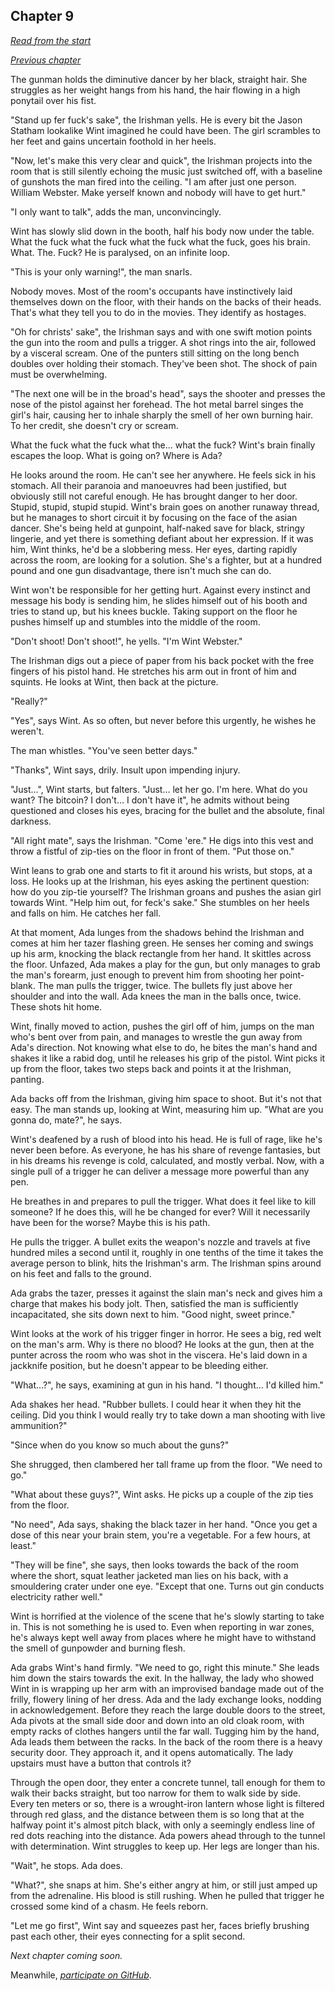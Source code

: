 ## Chapter 9

_[Read from the start](00-preface.md)_

_[Previous chapter](08.md)_

The gunman holds the diminutive dancer by her black, straight hair. She struggles as her weight hangs from his hand, the hair flowing in a high ponytail over his fist.

"Stand up fer fuck's sake", the Irishman yells. He is every bit the Jason Statham lookalike Wint imagined he could have been. The girl scrambles to her feet and gains uncertain foothold in her heels.

"Now, let's make this very clear and quick", the Irishman projects into the room that is still silently echoing the music just switched off, with a baseline of gunshots the man fired into the ceiling. "I am after just one person. William Webster. Make yerself known and nobody will have to get hurt."

"I only want to talk", adds the man, unconvincingly.

Wint has slowly slid down in the booth, half his body now under the table. What the fuck what the fuck what the fuck what the fuck, goes his brain. What. The. Fuck? He is paralysed, on an infinite loop.

"This is your only warning!", the man snarls.

Nobody moves. Most of the room's occupants have instinctively laid themselves down on the floor, with their hands on the backs of their heads. That's what they tell you to do in the movies. They identify as hostages.

"Oh for christs' sake", the Irishman says and with one swift motion points the gun into the room and pulls a trigger. A shot rings into the air, followed by a visceral scream. One of the punters still sitting on the long bench doubles over holding their stomach. They've been shot. The shock of pain must be overwhelming.

"The next one will be in the broad's head", says the shooter and presses the nose of the pistol against her forehead. The hot metal barrel singes the girl's hair, causing her to inhale sharply the smell of her own burning hair. To her credit, she doesn't cry or scream.

What the fuck what the fuck what the... what the fuck? Wint's brain finally escapes the loop. What is going on? Where is Ada?

He looks around the room. He can't see her anywhere. He feels sick in his stomach. All their paranoia and manoeuvres had been justified, but obviously still not careful enough. He has brought danger to her door. Stupid, stupid, stupid stupid. Wint's brain goes on another runaway thread, but he manages to short circuit it by focusing on the face of the asian dancer. She's being held at gunpoint, half-naked save for black, stringy lingerie, and yet there is something defiant about her expression. If it was him, Wint thinks, he'd be a slobbering mess. Her eyes, darting rapidly across the room, are looking for a solution. She's a fighter, but at a hundred pound and one gun disadvantage, there isn't much she can do.

Wint won't be responsible for her getting hurt. Against every instinct and message his body is sending him, he slides himself out of his booth and tries to stand up, but his knees buckle. Taking support on the floor he pushes himself up and stumbles into the middle of the room.

"Don't shoot! Don't shoot!", he yells. "I'm Wint Webster."

The Irishman digs out a piece of paper from his back pocket with the free fingers of his pistol hand. He stretches his arm out in front of him and squints. He looks at Wint, then back at the picture.

"Really?"

"Yes", says Wint. As so often, but never before this urgently, he wishes he weren't.

The man whistles. "You've seen better days."

"Thanks", Wint says, drily. Insult upon impending injury.

"Just...", Wint starts, but falters. "Just... let her go. I'm here. What do you want? The bitcoin? I don't... I don't have it", he admits without being questioned and closes his eyes, bracing for the bullet and the absolute, final darkness.

"All right mate", says the Irishman. "Come 'ere." He digs into this vest and throw a fistful of zip-ties on the floor in front of them. "Put those on."

Wint leans to grab one and starts to fit it around his wrists, but stops, at a loss. He looks up at the Irishman, his eyes asking the pertinent question: how do you zip-tie yourself? The Irishman groans and pushes the asian girl towards Wint. "Help him out, for feck's sake." She stumbles on her heels and falls on him. He catches her fall.

At that moment, Ada lunges from the shadows behind the Irishman and comes at him her tazer flashing green. He senses her coming and swings up his arm, knocking the black rectangle from her hand. It skittles across the floor. Unfazed, Ada makes a play for the gun, but only manages to grab the man's forearm, just enough to prevent him from shooting her point-blank. The man pulls the trigger, twice. The bullets fly just above her shoulder and into the wall. Ada knees the man in the balls once, twice. These shots hit home.

Wint, finally moved to action, pushes the girl off of him, jumps on the man who's bent over from pain, and manages to wrestle the gun away from Ada's direction. Not knowing what else to do, he bites the man's hand and shakes it like a rabid dog, until he releases his grip of the pistol. Wint picks it up from the floor, takes two steps back and points it at the Irishman, panting.

Ada backs off from the Irishman, giving him space to shoot. But it's not that easy. The man stands up, looking at Wint, measuring him up. "What are you gonna do, mate?", he says.

Wint's deafened by a rush of blood into his head. He is full of rage, like he's never been before. As everyone, he has his share of revenge fantasies, but in his dreams his revenge is cold, calculated, and mostly verbal. Now, with a single pull of a trigger he can deliver a message more powerful than any pen.

He breathes in and prepares to pull the trigger. What does it feel like to kill someone? If he does this, will he be changed for ever? Will it necessarily have been for the worse? Maybe this is his path.

He pulls the trigger. A bullet exits the weapon's nozzle and travels at five hundred miles a second until it, roughly in one tenths of the time it takes the average person to blink, hits the Irishman's arm. The Irishman spins around on his feet and falls to the ground.

Ada grabs the tazer, presses it against the slain man's neck and gives him a charge that makes his body jolt. Then, satisfied the man is sufficiently incapacitated, she sits down next to him. "Good night, sweet prince."

Wint looks at the work of his trigger finger in horror. He sees a big, red welt on the man's arm. Why is there no blood? He looks at the gun, then at the punter across the room who was shot in the viscera. He's laid down in a jackknife position, but he doesn't appear to be bleeding either.

"What...?", he says, examining at gun in his hand. "I thought... I'd killed him."

Ada shakes her head. "Rubber bullets. I could hear it when they hit the ceiling. Did you think I would really try to take down a man shooting with live ammunition?"

"Since when do you know so much about the guns?"

She shrugged, then clambered her tall frame up from the floor. "We need to go."

"What about these guys?", Wint asks. He picks up a couple of the zip ties from the floor.

"No need", Ada says, shaking the black tazer in her hand. "Once you get a dose of this near your brain stem, you're a vegetable. For a few hours, at least."

"They will be fine", she says, then looks towards the back of the room where the short, squat leather jacketed man lies on his back, with a smouldering crater under one eye. "Except that one. Turns out gin conducts electricity rather well."

Wint is horrified at the violence of the scene that he's slowly starting to take in. This is not something he is used to. Even when reporting in war zones, he's always kept well away from places where he might have to withstand the smell of gunpowder and burning flesh.

Ada grabs Wint's hand firmly. "We need to go, right this minute." She leads him down the stairs towards the exit. In the hallway, the lady who showed Wint in is wrapping up her arm with an improvised bandage made out of the frilly, flowery lining of her dress. Ada and the lady exchange looks, nodding in acknowledgement. Before they reach the large double doors to the street, Ada pivots at the small side door and down into an old cloak room, with empty racks of clothes hangers until the far wall. Tugging him by the hand, Ada leads them between the racks. In the back of the room there is a heavy security door. They approach it, and it opens automatically. The lady upstairs must have a button that controls it?

Through the open door, they enter a concrete tunnel, tall enough for them to walk their backs straight, but too narrow for them to walk side by side. Every ten meters or so, there is a wrought-iron lantern whose light is filtered through red glass, and the distance between them is so long that at the halfway point it's almost pitch black, with only a seemingly endless line of red dots reaching into the distance. Ada powers ahead through to the tunnel with determination. Wint struggles to keep up. Her legs are longer than his.

"Wait", he stops. Ada does.

"What?", she snaps at him. She's either angry at him, or still just amped up from the adrenaline. His blood is still rushing. When he pulled that trigger he crossed some kind of a chasm. He feels reborn.

"Let me go first", Wint say and squeezes past her, faces briefly brushing past each other, their eyes connecting for a split second.

_Next chapter coming soon._

Meanwhile, _[participate on GitHub](https://github.com/jevakallio/NaNoWriMo)_.
